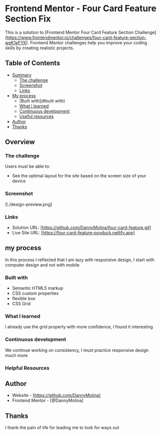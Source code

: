 # Frontend Mentor - Four Card Feature Section Fix

This is a solution to [Frontend Mentor Four Card Feature Section Challenge] (https://www.frontendmentor.io/challenges/four-card-feature-section-weK1eFYK). Frontend Mentor challenges help you improve your coding skills by creating realistic projects.

## Table of Contents

- [Summary](#summary)
  - [The challenge](#the-challenge)
  - [Screenshot](#screenshot)
  - [Links](#links)
- [My process](#my-process)
  - [Built with](#built with)
  - [What I learned](#what-I-learned)
  - [Continuous development](#continuous-development)
  - [Useful resources](#useful-resources)
- [Author](#author)
- [Thanks](#thanks)

## Overview

### The challenge

Users must be able to:

- See the optimal layout for the site based on the screen size of your device

### Screenshot

![./design-preview.png]

### Links

- Solution URL: [https://github.com/DannyMolina/four-card-feature.git]
- Live Site URL: [https://four-card-feature-psyduck.netlify.app]

## my process

In this process I reflected that I am lazy with responsive design, I start with computer design and not with mobile

### Built with

- Semantic HTML5 markup
- CSS custom properties
- flexible box
- CSS Grid

### What I learned

I already use the grid property with more confidence, I found it interesting

### Continuous development

We continue working on consistency, I must practice responsive design much more

### Helpful Resources

## Author

- Website - [https://github.com/DannyMolina]
- Frontend Mentor - [@DannyMolina]

## Thanks

I thank the pain of life for leading me to look for ways out
